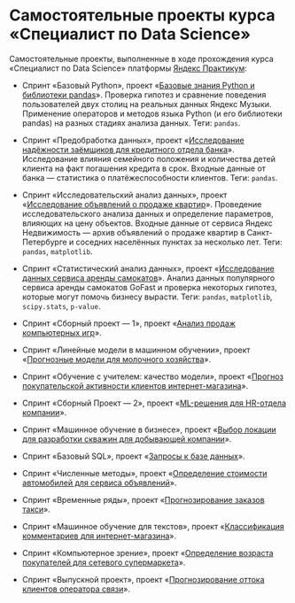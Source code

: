 # Самостоятельные проекты курса «Специалист по Data Science»

Самостоятельные проекты, выполненные в ходе прохождения курса «Специалист по Data Science» платформы [Яндекс Практикум](https://practicum.yandex.ru/):

- Спринт «Базовый Python», проект «[Базовые знания Python и библиотеки pandas](./03_basic_python/notebook.ipynb)».
  Проверка гипотез и сравнение поведения пользователей двух столиц на реальных данных Яндекс Музыки. Применение операторов и методов языка Python (и его библиотеки pandas) на разных стадиях анализа данных.
  Теги: `pandas`.

- Спринт «Предобработка данных», проект «[Исследование надёжности заёмщиков для кредитного отдела банка](./04_data_preprocessing/notebook.ipynb)».
  Исследование влияния семейного положения и количества детей клиента на факт погашения кредита в срок. Входные данные от банка — статистика о платёжеспособности клиентов.
  Теги: `pandas`.

- Спринт «Исследовательский анализ данных», проект «[Исследование объявлений о продаже квартир](./05_exploratory_data_analysis/notebook.ipynb)».
  Проведение исследовательского анализа данных и определение параметров, влияющих на цену объектов. Входные данные от сервиса Яндекс Недвижимость — архив объявлений о продаже квартир в Санкт-Петербурге и соседних населённых пунктах за несколько лет.
  Теги: `pandas`, `matplotlib`.

- Спринт «Статистический анализ данных», проект «[Исследование данных сервиса аренды самокатов](./06_statistical_data_analysis/notebook.ipynb)».
  Анализ данных популярного сервиса аренды самокатов GoFast и проверка некоторых гипотез, которые могут помочь бизнесу вырасти.
  Теги: `pandas`, `matplotlib`, `scipy.stats`, `p-value`.

- Спринт «Сборный проект — 1», проект «[Анализ продаж компьютерных игр](./08_aggregate_project_1/notebook.ipynb)».
- Спринт «Линейные модели в машинном обучении», проект «[Прогнозные модели для молочного хозяйства](./09_linear_models_in_ml/notebook.ipynb)».
- Спринт «Обучение с учителем: качество модели», проект «[Прогноз покупательской активности клиентов интернет-магазина](./10_model_quality/notebook.ipynb)».
- Спринт «Сборный Проект — 2», проект «[ML-решения для HR-отдела компании](./11_aggregate_project_2/notebook.ipynb)».
- Спринт «Машинное обучение в бизнесе», проект «[Выбор локации для разработки скважин для добывающей компании](./12_ml_in_business/notebook.ipynb)».
- Спринт «Базовый SQL», проект «[Запросы к базе данных](./13_basic_sql/notebook.ipynb)».
- Спринт «Численные методы», проект «[Определение стоимости автомобилей для сервиса объявлений](./16_numerical_methods/notebook.ipynb)».
- Спринт «Временные ряды», проект «[Прогнозирование заказов такси](./17_time_series/notebook.ipynb)».
- Спринт «Машинное обучение для текстов», проект «[Классификация комментариев для интернет-магазина](./18_ml_for_texts/notebook.ipynb)».
- Спринт «Компьютерное зрение», проект «[Определение возраста покупателей для сетевого супермаркета](./19_computer_vision/notebook.ipynb)».
- Спринт «Выпускной проект», проект «[Прогнозирование оттока клиентов оператора связи](./22_senior_project/notebook.ipynb)».
